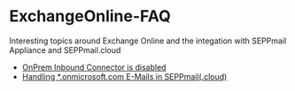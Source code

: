 # ExchangeOnline-FAQ

Interesting topics around Exchange Online and the integation with SEPPmail Appliance and SEPPmail.cloud

- [OnPrem Inbound Connector is disabled](https://github.com/seppmail/ExchangeOnline-FAQ/blob/main/Enable%20OnPremConnectors.md)
- [Handling *.onmicrosoft.com E-Mails in SEPPmail(.cloud)](https://github.com/seppmail/ExchangeOnline-FAQ/blob/main/onmicrosoft%20domains.md)
